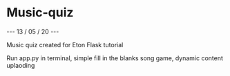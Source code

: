# Music-quiz

--- 13 / 05 / 20 ---

Music quiz created for Eton Flask tutorial

Run app.py in terminal, simple fill in the blanks song game, dynamic content uplaoding 
